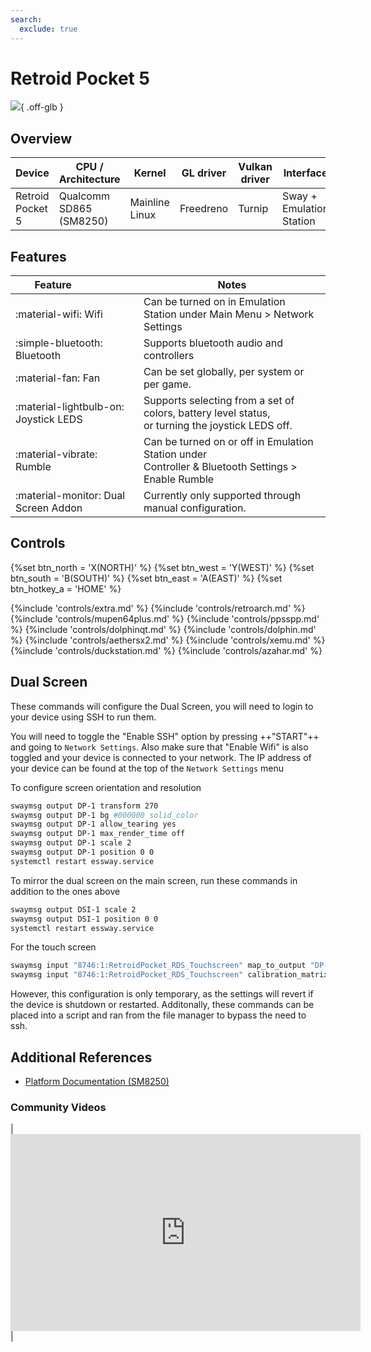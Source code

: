 ```yaml
---
search:
  exclude: true
---
```


# Retroid Pocket 5

![](../../_inc/images/devices/retroid-pocket-5.png){ .off-glb }

## Overview

| Device | CPU / Architecture | Kernel | GL driver | Vulkan driver | Interface |
| -- | -- | -- | -- | -- | -- |
| Retroid Pocket 5 | Qualcomm SD865 (SM8250) | Mainline Linux | Freedreno | Turnip | Sway + Emulation Station |

## Features

| Feature&nbsp;&nbsp;&nbsp;&nbsp;&nbsp;&nbsp;&nbsp;&nbsp;&nbsp;&nbsp;&nbsp;&nbsp;&nbsp;&nbsp;&nbsp;&nbsp; | Notes |
| -- | -- |
| :material-wifi: Wifi | Can be turned on in Emulation Station under Main Menu > Network Settings |
| :simple-bluetooth: Bluetooth | Supports bluetooth audio and controllers |
| :material-fan: Fan | Can be set globally, per system or per game. |
| :material-lightbulb-on: Joystick LEDS | Supports selecting from a set of colors, battery level status, <br>  or turning the joystick LEDS off. |
| :material-vibrate: Rumble | Can be turned on or off in Emulation Station under <br> Controller & Bluetooth Settings > Enable Rumble |
| :material-monitor: Dual Screen Addon | Currently only supported through manual configuration. |

## Controls

{%set btn_north = 'X(NORTH)' %}
{%set btn_west = 'Y(WEST)' %}
{%set btn_south = 'B(SOUTH)' %}
{%set btn_east = 'A(EAST)' %}
{%set btn_hotkey_a = 'HOME' %}

{%include 'controls/extra.md' %}
{%include 'controls/retroarch.md' %}
{%include 'controls/mupen64plus.md' %}
{%include 'controls/ppsspp.md' %}
{%include 'controls/dolphinqt.md' %}
{%include 'controls/dolphin.md' %}
{%include 'controls/aethersx2.md' %}
{%include 'controls/xemu.md' %}
{%include 'controls/duckstation.md' %}
{%include 'controls/azahar.md' %}

## Dual Screen
These commands will configure the Dual Screen, you will need to login to your device using SSH to run them.

You will need to toggle the "Enable SSH" option by pressing ++"START"++ and going to ```Network Settings```. Also make sure that "Enable Wifi" is also toggled and your device is connected to your network. The IP address of your device can be found at the top of the ```Network Settings``` menu

To configure screen orientation and resolution
```bash
swaymsg output DP-1 transform 270
swaymsg output DP-1 bg #000000 solid_color
swaymsg output DP-1 allow_tearing yes
swaymsg output DP-1 max_render_time off
swaymsg output DP-1 scale 2
swaymsg output DP-1 position 0 0
systemctl restart essway.service
```

To mirror the dual screen on the main screen, run these commands in addition to the ones above
```bash
swaymsg output DSI-1 scale 2
swaymsg output DSI-1 position 0 0
systemctl restart essway.service
```

For the touch screen
```bash
swaymsg input "8746:1:RetroidPocket_RDS_Touchscreen" map_to_output "DP-1"
swaymsg input "8746:1:RetroidPocket_RDS_Touchscreen" calibration_matrix "0 1 0 -1 0 1"
```

However, this configuration is only temporary, as the settings will revert if the device is shutdown or restarted. 
Additonally, these commands can be placed into a script and ran from the file manager to bypass the need to ssh.

## Additional References

- [Platform Documentation (SM8250)](https://github.com/ROCKNIX/distribution/blob/main/documentation/PER_DEVICE_DOCUMENTATION/SM8250)

### Community Videos

| <iframe width="560" height="315" src="https://www.youtube.com/embed/PtZKzzWysw8?si=Zg8OB4gFO9aRG0Hb" title="YouTube video player" frameborder="0" allow="accelerometer; autoplay; clipboard-write; encrypted-media; gyroscope; picture-in-picture; web-share" referrerpolicy="strict-origin-when-cross-origin" allowfullscreen></iframe> |
